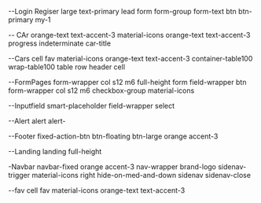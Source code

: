--Login Regiser
large text-primary
lead
form
form-group
form-text
btn btn-primary
my-1

-- CAr
orange-text text-accent-3
material-icons orange-text text-accent-3
progress
indeterminate
car-title

--Cars
cell fav
material-icons orange-text text-accent-3
container-table100
wrap-table100
table
row header
cell

--FormPages
form-wrapper col s12 m6 full-height
form
field-wrapper
btn
form-wrapper col s12 m6
checkbox-group
material-icons

--Inputfield
smart-placeholder
field-wrapper select

--Alert
alert alert-

--Footer
fixed-action-btn
btn-floating btn-large orange accent-3

--Landing
landing full-height

-Navbar
navbar-fixed
orange accent-3
nav-wrapper
brand-logo
sidenav-trigger
material-icons
right hide-on-med-and-down
sidenav sidenav-close

--fav
cell fav
material-icons orange-text text-accent-3
